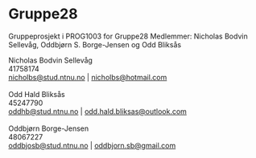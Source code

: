 # Gruppe28

Gruppeprosjekt i PROG1003 for Gruppe28
Medlemmer: Nicholas Bodvin Sellevåg,  Oddbjørn S. Borge-Jensen og Odd Bliksås

Nicholas Bodvin Sellevåg<br>41758174<br>nicholbs@stud.ntnu.no | nicholbs@hotmail.com<br><br>
Odd Hald Bliksås<br>45247790<br>oddhb@stud.ntnu.no | odd.hald.bliksas@outlook.com<br><br>
Oddbjørn Borge-Jensen<br>48067227<br>oddbjosb@stud.ntnu.no | oddbjorn.sb@gmail.com

